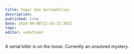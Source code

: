 ```yaml
---
title: Sagar Sea Sarcophiliac
description: 
published: true
date: 2020-09-06T22:43:13.302Z
tags: 
editor: undefined
---
```


A serial killer is on the loose. Currently an unsolved mystery.